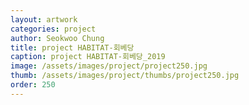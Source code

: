 ```yaml
---
layout: artwork 
categories: project 
author: Seokwoo Chung 
title: project HABITAT-회베당 
caption: project HABITAT-회베당_2019 
image: /assets/images/project/project250.jpg 
thumb: /assets/images/project/thumbs/project250.jpg 
order: 250 
---
```

